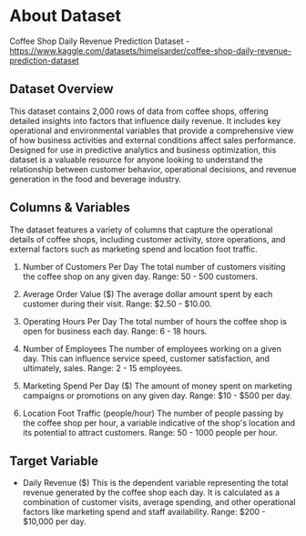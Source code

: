 # About Dataset

Coffee Shop Daily Revenue Prediction Dataset - https://www.kaggle.com/datasets/himelsarder/coffee-shop-daily-revenue-prediction-dataset 

## Dataset Overview

This dataset contains 2,000 rows of data from coffee shops, offering detailed insights into factors that influence daily revenue. It includes key operational and environmental variables that provide a comprehensive view of how business activities and external conditions affect sales performance. Designed for use in predictive analytics and business optimization, this dataset is a valuable resource for anyone looking to understand the relationship between customer behavior, operational decisions, and revenue generation in the food and beverage industry.

## Columns & Variables

The dataset features a variety of columns that capture the operational details of coffee shops, including customer activity, store operations, and external factors such as marketing spend and location foot traffic.

1) Number of Customers Per Day
The total number of customers visiting the coffee shop on any given day.
Range: 50 - 500 customers.

2) Average Order Value ($)
The average dollar amount spent by each customer during their visit.
Range: $2.50 - $10.00.

3) Operating Hours Per Day
The total number of hours the coffee shop is open for business each day.
Range: 6 - 18 hours.


4) Number of Employees
The number of employees working on a given day. This can influence service speed, customer satisfaction, and ultimately, sales.
Range: 2 - 15 employees.

5) Marketing Spend Per Day ($)
The amount of money spent on marketing campaigns or promotions on any given day.
Range: $10 - $500 per day.

6) Location Foot Traffic (people/hour)
The number of people passing by the coffee shop per hour, a variable indicative of the shop's location and its potential to attract customers.
Range: 50 - 1000 people per hour.

## Target Variable

- Daily Revenue ($)
This is the dependent variable representing the total revenue generated by the coffee shop each day.
It is calculated as a combination of customer visits, average spending, and other operational factors like marketing spend and staff availability.
Range: $200 - $10,000 per day.
